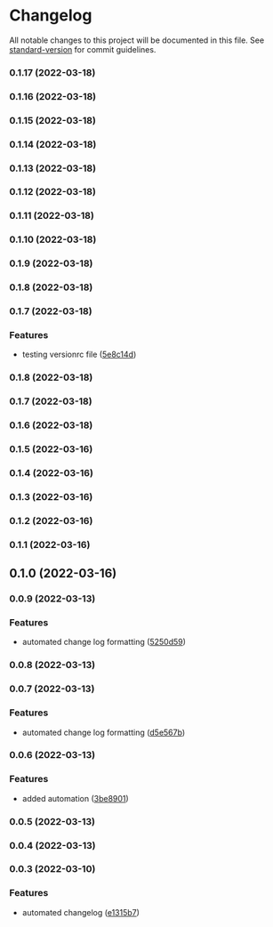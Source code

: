 # Changelog

All notable changes to this project will be documented in this file. See [standard-version](https://github.com/conventional-changelog/standard-version) for commit guidelines.

### 0.1.17 (2022-03-18)

### 0.1.16 (2022-03-18)

### 0.1.15 (2022-03-18)

### 0.1.14 (2022-03-18)

### 0.1.13 (2022-03-18)

### 0.1.12 (2022-03-18)

### 0.1.11 (2022-03-18)

### 0.1.10 (2022-03-18)

### 0.1.9 (2022-03-18)

### 0.1.8 (2022-03-18)

### 0.1.7 (2022-03-18)


### Features

* testing versionrc file ([5e8c14d](https://github.com/web3-api/monorepo/commit/5e8c14d98c6ade7f2c8f5fb466af80faa971138f))

### 0.1.8 (2022-03-18)

### 0.1.7 (2022-03-18)

### 0.1.6 (2022-03-18)

### 0.1.5 (2022-03-16)

### 0.1.4 (2022-03-16)

### 0.1.3 (2022-03-16)

### 0.1.2 (2022-03-16)

### 0.1.1 (2022-03-16)

## 0.1.0 (2022-03-16)

### 0.0.9 (2022-03-13)


### Features

* automated change log formatting ([5250d59](https://github.com/web3-api/monorepo/commit/5250d5972a359f3d280582fc54a47fb7f5e0f030))

### 0.0.8 (2022-03-13)

### 0.0.7 (2022-03-13)


### Features

* automated change log formatting ([d5e567b](https://github.com/web3-api/monorepo/commit/d5e567bbc65308e3495230f413e40e334bc45376))

### 0.0.6 (2022-03-13)


### Features

* added automation ([3be8901](https://github.com/web3-api/monorepo/commit/3be89018c5b18036b78e34fb8b000462bf980dbc))

### 0.0.5 (2022-03-13)

### 0.0.4 (2022-03-13)

### 0.0.3 (2022-03-10)


### Features

* automated changelog ([e1315b7](https://github.com/web3-api/monorepo/commit/e1315b711d83540a30e2108610712d222fe987fd))
